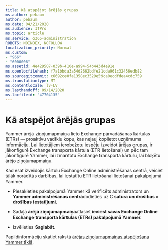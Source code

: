 ```yaml
---
title: Kā atspējot ārējās grupas
ms.author: pebaum
author: pebaum
ms.date: 04/21/2020
ms.audience: ITPro
ms.topic: article
ms.service: o365-administration
ROBOTS: NOINDEX, NOFOLLOW
localization_priority: Normal
ms.custom:
- "966"
- "6000006"
ms.assetid: 4e429507-039b-410e-a994-54b443d4e91e
ms.openlocfilehash: f7a1bbda3a54d2662bdfe21cda961c32456edb82
ms.sourcegitcommit: c6692ce0fa1358ec3529e59ca0ecdfdea4cdc759
ms.translationtype: MT
ms.contentlocale: lv-LV
ms.lasthandoff: 09/14/2020
ms.locfileid: "47704135"
---
```

# <a name="how-to-disable-external-groups"></a>Kā atspējot ārējās grupas

Yammer ārējā ziņojumapmaiņa lieto Exchange pārvadāšanas kārtulas (ETRs) — proaktīvu vadīklu kopu, kas neļauj koplietot uzņēmuma informāciju. Lai lietotājiem ierobežotu iespēju izveidot ārējas grupas, ir jākonfigurē Exchange transporta kārtula (ETR lietošanai) un pēc tam jākonfigurē Yammer, lai izmantotu Exchange transporta kārtulu, lai bloķētu ārējo ziņojumapmaiņu.
  
Kad esat izveidojis kārtulu Exchange Online administrēšanas centrā, veiciet tālāk norādītās darbības, lai iestatītu ETR lietošanai lietošanai pakalpojumā Yammer.
  
- Piesakieties pakalpojumā Yammer kā verificēts administrators un **Yammer administrēšanas centrā**dodieties uz C **satura un drošības \> drošības iestatījumi.**

- Sadaļā **ārējā ziņojumapmaiņa**atlasiet **ieviest savas Exchange Online Exchange transporta kārtulas (ETRs) pakalpojumā Yammer.**

- Izvēlieties **Saglabāt**.

Papildinformāciju skatiet rakstā [ārējas ziņojumapmaiņas atspējošana Yammer tīklā](https://docs.microsoft.com/yammer/work-with-external-users/disable-external-messaging).
  